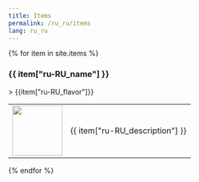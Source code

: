 ```yaml
---
title: Items
permalink: /ru_ru/items
lang: ru_ru
---
```

{% for item in site.items %}
<h3 id = '{{item.tile_id}}'>{{ item["ru-RU_name"] }}</h3>
> {{item["ru-RU_flavor"]}}
<table>
    <tr>
        <td width = '100'>
            <img width = '100' height = '100' src = '{{site.baseurl}}{{ item.image }}' />
        </td>
        <td>{{ item["ru-RU_description"] }}</td>
    </tr>
</table>
{% endfor %}

